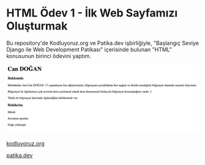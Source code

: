 # HTML Ödev 1 - İlk Web Sayfamızı Oluşturmak

Bu repository'de Kodluyoruz.org ve Patika.dev işbirliğiyle, "Başlangıç Seviye Django ile Web Development Patikası" içerisinde bulunan "HTML" konusunun birinci ödevini yaptım.

![Ödev resmi](https://github.com/alpagu0x03/html-homework1/blob/main/hw1.png)

[kodluyoruz.org](https://kodluyoruz.org/tr/kodluyoruz/)

[patika.dev](https://www.patika.dev/tr)
